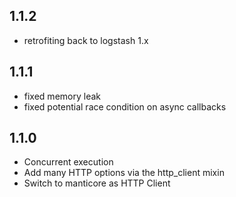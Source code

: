 ## 1.1.2
 - retrofiting back to logstash 1.x

## 1.1.1
 - fixed memory leak
 - fixed potential race condition on async callbacks

## 1.1.0
  - Concurrent execution
  - Add many HTTP options via the http_client mixin
  - Switch to manticore as HTTP Client
